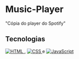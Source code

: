 # Music-Player
"Cópia do player do Spotify"
## Tecnologias
[![HTML](https://img.shields.io/badge/HTML5-E34F26?style=for-the-badge&logo=html5&logoColor=white)
](https://www.w3.org/standards/webdesign/htmlcss), [![CSS](https://img.shields.io/badge/CSS3-1572B6?style=for-the-badge&logo=css3&logoColor=white)
](https://www.w3.org/standards/webdesign/htmlcss) e [![JavaScript](https://img.shields.io/badge/JavaScript-323330?style=for-the-badge&logo=javascript&logoColor=F7DF1E)](https://www.ecma-international.org/publications-and-standards/standards/ecma-262/)
